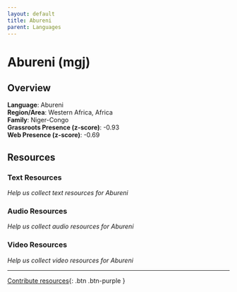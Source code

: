 ```yaml
---
layout: default
title: Abureni
parent: Languages
---
```


# Abureni (mgj)

## Overview

**Language**: Abureni  
**Region/Area**: Western Africa, Africa  
**Family**: Niger-Congo  
**Grassroots Presence (z-score)**: -0.93  
**Web Presence (z-score)**: -0.69  

## Resources

### Text Resources
*Help us collect text resources for Abureni*

### Audio Resources
*Help us collect audio resources for Abureni*

### Video Resources
*Help us collect video resources for Abureni*

---

[Contribute resources](https://forms.office.com/e/1SfLJx3u1r){: .btn .btn-purple }
